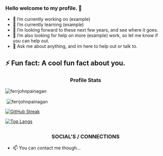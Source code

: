 ### Hello welcome to my profile. 👋

-   🔭 I’m currently working on (example)
-   🌱 I’m currently learning (example)
-   👯 I’m looking forward to these next few years, and see where it goes.
-   🤔 I’m also looking for help on more (example) work, so let me know if you can help out.
-   💬 Ask me about anything, and im here to help out or talk to.

## ⚡ Fun fact: A cool fun fact about you.

<h3 align="center">Profile Stats</h3>

<p align="left"> <img src="https://komarev.com/ghpvc/?username=ferrjohnpainagan" alt="ferrjohnpainagan" /> </p>

<p>&nbsp;<img align="center" src="https://github-readme-stats.vercel.app/api?username=ferrjohnpainagan&show_icons=true" alt="ferrjohnpainagan" /></p>

[![GitHub Streak](https://github-readme-streak-stats.herokuapp.com/?user=ferrjohnpainagan&theme=dark)](https://github.com/ferrjohnpainagan)

[![Top Langs](https://github-readme-stats.vercel.app/api/top-langs/?username=ferrjohnpainagan&layout=compact&hide=html,css)](https://github.com/ferrjohnpainagan/github-readme-stats)

## <h3 align="center">SOCIAL'S / CONNECTIONS</h3>

-   📫 You can contact me though...
